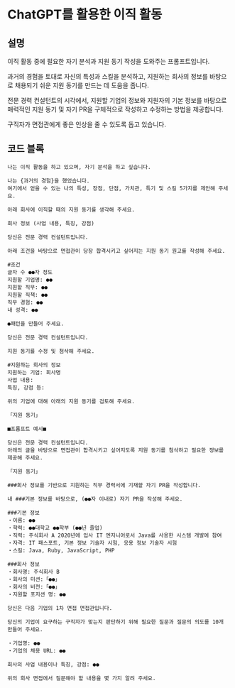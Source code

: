 # ChatGPT를 활용한 이직 활동

## 설명
이직 활동 중에 필요한 자기 분석과 지원 동기 작성을 도와주는 프롬프트입니다.

과거의 경험을 토대로 자신의 특성과 스킬을 분석하고, 지원하는 회사의 정보를 바탕으로 채용되기 쉬운 지원 동기를 만드는 데 도움을 줍니다.

전문 경력 컨설턴트의 시각에서, 지원할 기업의 정보와 지원자의 기본 정보를 바탕으로 매력적인 지원 동기 및 자기 PR을 구체적으로 작성하고 수정하는 방법을 제공합니다.

구직자가 면접관에게 좋은 인상을 줄 수 있도록 돕고 있습니다.

## 코드 블록

```plaintext
나는 이직 활동을 하고 있으며, 자기 분석을 하고 싶습니다.

나는 {과거의 경험}을 했었습니다.
여기에서 얻을 수 있는 나의 특성, 장점, 단점, 가치관, 특기 및 스킬 5가지를 제안해 주세요.
```

```plaintext
아래 회사에 이직할 때의 지원 동기를 생각해 주세요.

회사 정보 (사업 내용, 특징, 강점)
```

```plaintext
당신은 전문 경력 컨설턴트입니다.

아래 조건을 바탕으로 면접관이 당장 합격시키고 싶어지는 지원 동기 원고를 작성해 주세요.

#조건
글자 수 ●●자 정도
지원할 기업명: ●●
지원할 직무: ●●
지원할 직책: ●●
직무 경험: ●●
내 성격: ●●

●패턴을 만들어 주세요.
```

```plaintext
당신은 전문 경력 컨설턴트입니다.

지원 동기를 수정 및 첨삭해 주세요.

#지원하는 회사의 정보
지원하는 기업: 회사명
사업 내용:
특징, 강점 등:

위의 기업에 대해 아래의 지원 동기를 검토해 주세요.

「지원 동기」
```

```plaintext
■프롬프트 예시■

당신은 전문 경력 컨설턴트입니다.
아래의 글을 바탕으로 면접관이 합격시키고 싶어지도록 지원 동기를 첨삭하고 필요한 정보를 제공해 주세요.

「지원 동기」
```

```plaintext
###회사 정보를 기반으로 지원하는 직무 경력서에 기재할 자기 PR을 작성합니다.

내 ###기본 정보를 바탕으로, (●●자 이내로) 자기 PR을 작성해 주세요.

###기본 정보
・이름: ●●
・학력: ●●대학교 ●●학부 (●●년 졸업)
・직력: 주식회사 A 2020년에 입사 IT 엔지니어로서 Java를 사용한 시스템 개발에 참여
・자격: IT 패스포트, 기본 정보 기술자 시험, 응용 정보 기술자 시험
・스킬: Java, Ruby, JavaScript, PHP

###회사 정보
・회사명: 주식회사 B
・회사의 미션:「●●」
・회사의 비전:「●●」
・지원할 포지션 명: ●●
```

```plaintext
당신은 다음 기업의 1차 면접 면접관입니다.

당신의 기업이 요구하는 구직자가 맞는지 판단하기 위해 필요한 질문과 질문의 의도를 10개 만들어 주세요.

・기업명: ●●
・기업의 채용 URL: ●●
```

```plaintext
회사의 사업 내용이나 특징, 강점: ●●

위의 회사 면접에서 질문해야 할 내용을 몇 가지 알려 주세요.
```